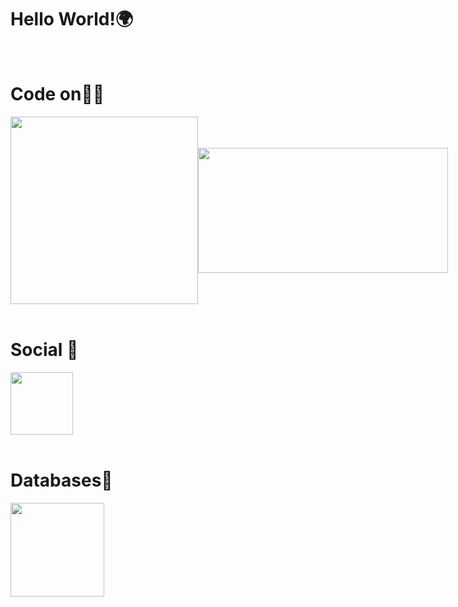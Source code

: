 # <h1>Hello World!🌍</h1>

<br>

# Code on👨‍💻
 
<div style='display:flex; align-items:center;'>
    <img  src="https://www.freepnglogos.com/uploads/html5-logo-png/html5-logo-devextreme-multi-purpose-controls-html-javascript-3.png" width="300px">
    <img src="https://camo.githubusercontent.com/5ddf73ad3a205111cf8c686f687fc216c2946a75005718c8da5b837ad9de78c9/68747470733a2f2f7468756d62732e6766796361742e636f6d2f4576696c4e657874446576696c666973682d736d616c6c2e676966" width="400px" height="200px">
</div>

<br>

# Social 📱

<div style="width: 10px; display: flex; justify-content: left;">
    <a href="https://t.me/ErlanzZz">
        <img src="https://upload.wikimedia.org/wikipedia/commons/5/5c/Telegram_Messenger.png" width="100px">
    </a>
</div>

<br>

# Databases🌌

<img width="150px" src="https://camo.githubusercontent.com/e068b5e89975869212c4ce5fa13a6c29ed5eccd50ca628515f7acc6d1f260ca1/68747470733a2f2f6c6f676f73706e672e6f72672f77702d636f6e74656e742f75706c6f6164732f6e6f64652d6a732e706e67">
